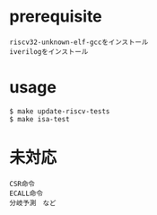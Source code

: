 # prerequisite
    riscv32-unknown-elf-gccをインストール
    iverilogをインストール

# usage

    $ make update-riscv-tests
    $ make isa-test
    
# 未対応
    CSR命令
    ECALL命令
    分岐予測　など
